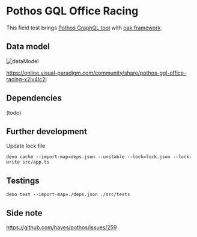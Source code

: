 # Pothos GQL Office Racing

This field test brings [Pothos GraphQL tool][Pothos] with [oak framework][oak].

## Data model

![dataModel](https://i.imgur.com/Dhd5grm.jpg)

https://online.visual-paradigm.com/community/share/pothos-gql-office-racing-x2jv4lc2j

## Dependencies

(todo)

## Further development

Update lock file

```shell
deno cache --import-map=deps.json --unstable --lock=lock.json --lock-write src/app.ts
```

## Testings

```shell
deno test --import-map=./deps.json ./src/tests
```

## Side note

https://github.com/hayes/pothos/issues/259

<!-- Refs -->

[Pothos]: https://pothos-graphql.dev/
[oak]: https://oakserver.github.io/oak/
